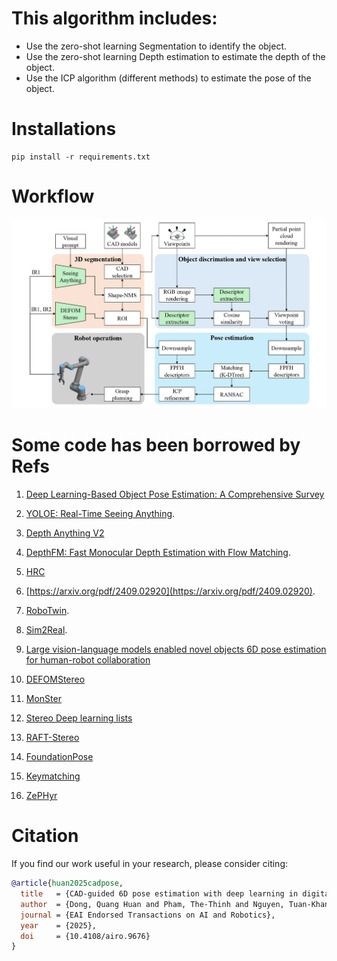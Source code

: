 # This algorithm includes:
- Use the zero-shot learning Segmentation to identify the object. 
- Use the zero-shot learning Depth estimation to estimate the depth of the object.
- Use the ICP algorithm (different methods) to estimate the pose of the object.

# Installations
```
pip install -r requirements.txt
```

# Workflow

<p align="center">
  <img src="Assets/figure1_workflow.jpg" alt="Workflow" width="600"/>
</p>

# Some code has been borrowed by Refs


1. [Deep Learning-Based Object Pose Estimation: A Comprehensive Survey](https://github.com/CNJianLiu/Awesome-Object-Pose-Estimation)

2. [YOLOE: Real-Time Seeing Anything](https://arxiv.org/abs/2503.07465).

3. [Depth Anything V2](https://openaccess.thecvf.com/content/CVPR2024/papers/Yang_Depth_Anything_Unleashing_the_Power_of_Large-Scale_Unlabeled_Data_CVPR_2024_paper.pdf)

4. [DepthFM: Fast Monocular Depth Estimation with Flow Matching](https://github.com/CompVis/depth-fm/tree/main).

5. [HRC](https://github.com/WanqingXia/HRC_DetAnyPose)

6. [https://arxiv.org/pdf/2409.02920](https://arxiv.org/pdf/2409.02920).

7. [RoboTwin](https://github.com/TianxingChen/RoboTwin?tab=readme-ov-file).

8. [Sim2Real](https://arxiv.org/pdf/2409.10784).
9. [Large vision-language models enabled novel objects 6D pose estimation for human-robot collaboration](https://download.ssrn.com/rcim/4ed6743f-372b-4878-8dec-c397fbf38289-meca.pdf?response-content-disposition=inline&X-Amz-Security-Token=IQoJb3JpZ2luX2VjEOX%2F%2F%2F%2F%2F%2F%2F%2F%2F%2FwEaCXVzLWVhc3QtMSJGMEQCIFgU4sR7xTfKf0nLANznsOQvtAzPCjdppRVQIZohDFPPAiAFGrTapm8cNCqfeQ5Nw8aD8HIlXsPAN7RInuPnWURipCq%2BBQg%2BEAQaDDMwODQ3NTMwMTI1NyIM%2Fgrh%2BJvu%2FB80hblIKpsFmPaxh10YJam12%2FF4oJfoc9WySMrRoaDhabimnxuIBpkwBGOrdGeb6yEWvgBdMaYOP5scq9ejUmQbWSZ%2BPDpuXxtZBYKk5Z2H8VzyWQHDocK2wgfxdP7HGTIX%2Fwdt44wISvlF5sMp1xLseXOaVD59uUBKey1UZHy0nS%2BmNdoYKGsVX7sN9%2F1uQd6BADRSBfspvJrsH9E1AKPN5AWzdgt7TD8X%2FUXg49LOWGw7khLGrdLE%2F4H8UqDIzE28m3%2BRMbcVsMa%2FTTZrVfArSHE%2FXmoyM5d%2BvQNgFQOMDbuTgPBY6%2FveGE%2BGzahp%2FGBuoITy2aG6r%2FFKQe8EBlhkLCLT4XEvAfQ1q6s%2BliSiq0wWAE6%2BkFmKPxam5YLkAMLvvnjIOd542oy%2FPWQlMUecpCAtPZdr8sfQ4XT%2FTcCUpKMYhXrbkQPN7jC9P83eWoS42IWJfcLE6iPNsfDOqORcaEBjZPj0gsfos%2BJ0TQCcH6zhN3i9s%2FqDMUi0AA0VOt5cVqT3T7Dr7dYatGVfHe3NRlKbVWw7T68XoedvUWS%2FBAOhP31r4fjxv7tWZ2Shq5yxB1CGNrEBYmGIAzGs7FNnMyBympkDt0g1A8kst2muOuR8kaprHl03IxR6L%2FJRyPeDLUA0SR70OX5Jf%2FwF26ylwERNXid%2BmCuNfhaambUQQ17lfvw%2BBbWvmfTvjh3%2FgXa2ntVHz1bE95Mj3F%2BXZMr3MIGMweRNJRoO9UNRD0dSeYEla6lpi9R1v0C0IginWj11sQ4B%2F%2FuUlWY27QfBqFnpXr0aUhsbmCrVT3nRi4YzjyBOvieC1E37Szkq2q2HZBHfTCmP30aOy9gwGn0Tiu1T7bwcWOBIj%2FWUo21axTGwPu6jkRH%2BJ2I3aZD1pM2AcLXWpzCkyd6%2BBjqyATxLx74qgISJej%2BlEdL4REjFCkw6CJgM87S1n5D56bN7gGS4rWuLUWh6U2Nbv4BY0e1D3QzPQtWEAnjLGNrKnjjkDL%2BVQHo90GMh4xrzfmMcdx7ujIzvRwkgbEBpbaStfHaTW%2BxAF8aZvV1UEiEy4Zf9BSCilViZhxhQBTWqxBY8xGe17cBaD7TJos1hxJ3%2F%2B69v6xRtwFZKk4ph71KYYdlIUSEoKncM%2FWBK9uHktbmd464%3D&X-Amz-Algorithm=AWS4-HMAC-SHA256&X-Amz-Date=20250317T045541Z&X-Amz-SignedHeaders=host&X-Amz-Expires=300&X-Amz-Credential=ASIAUPUUPRWEQ7IONRX2%2F20250317%2Fus-east-1%2Fs3%2Faws4_request&X-Amz-Signature=40da81106ade831a4b082eadbfebb79271a4e6966bb95ed1890dae15e4c6e497&abstractId=5042919) 

10. [DEFOMStereo](https://github.com/Insta360-Research-Team/DEFOM-Stereo)

11. [MonSter](https://github.com/Junda24/MonSter/tree/main)

12. [Stereo Deep learning lists](https://www.cvlibs.net/datasets/kitti/eval_scene_flow.php?benchmark=stereo)

12. [RAFT-Stereo](https://github.com/princeton-vl/RAFT-Stereo)

13. [FoundationPose](https://github.com/NVlabs/FoundationPose)

14. [Keymatching](https://github.com/fhagelskjaer/keymatchnet)

15. [ZePHyr](https://github.com/r-pad/zephyr)

# Citation

If you find our work useful in your research, please consider citing:

```bibtex
@article{huan2025cadpose,
  title   = {CAD-guided 6D pose estimation with deep learning in digital twin for industrial collaborative robot manipulation},
  author  = {Dong, Quang Huan and Pham, The-Thinh and Nguyen, Tuan-Khanh and Tran, Chi-Cuong and Tran, Hoang-Huy and Do-Duy, Tan and Nguyen, Khang Hoang Vinh and Nguyen, Quang-Chien},
  journal = {EAI Endorsed Transactions on AI and Robotics},
  year    = {2025},
  doi     = {10.4108/airo.9676}
}
```
